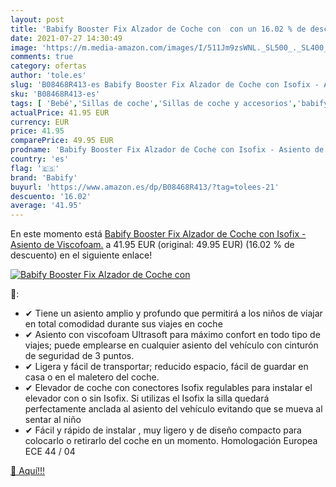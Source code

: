 ```yaml
---
layout: post
title: 'Babify Booster Fix Alzador de Coche con  con un 16.02 % de descuento'
date: 2021-07-27 14:30:49
image: 'https://m.media-amazon.com/images/I/511Jm9zsWNL._SL500_._SL400_.jpg'
comments: true
category: ofertas
author: 'tole.es'
slug: 'B08468R413-es Babify Booster Fix Alzador de Coche con Isofix - Asiento...'
sku: 'B08468R413-es'
tags: [ 'Bebé','Sillas de coche','Sillas de coche y accesorios','babify','isofix', ]
actualPrice: 41.95 EUR
currency: EUR
price: 41.95
comparePrice: 49.95 EUR
prodname: 'Babify Booster Fix Alzador de Coche con Isofix - Asiento de Viscofoam.'
country: 'es'
flag: '🇪🇸'
brand: 'Babify'
buyurl: 'https://www.amazon.es/dp/B08468R413/?tag=tolees-21'
descuento: '16.02'
average: '41.95'
---
```


En este momento está [Babify Booster Fix Alzador de Coche con Isofix - Asiento de Viscofoam.](https://www.amazon.es/dp/B08468R413/?tag=tolees-21) a 41.95 EUR (original: 49.95 EUR) (16.02 %  de descuento) en el siguiente enlace!

[![Babify Booster Fix Alzador de Coche con ](https://m.media-amazon.com/images/I/511Jm9zsWNL._SL500_._SL400_.jpg)](https://www.amazon.es/dp/B08468R413/?tag=tolees-21)

🔎:

- ✔ Tiene un asiento amplio y profundo que permitirá a los niños de viajar en total comodidad durante sus viajes en coche
- ✔ Asiento con viscofoam Ultrasoft para máximo confort en todo tipo de viajes; puede emplearse en cualquier asiento del vehículo con cinturón de seguridad de 3 puntos.
- ✔ Ligera y fácil de transportar; reducido espacio, fácil de guardar en casa o en el maletero del coche.
- ✔ Elevador de coche con conectores Isofix regulables para instalar el elevador con o sin Isofix. Si utilizas el Isofix la silla quedará perfectamente anclada al asiento del vehículo evitando que se mueva al sentar al niño
- ✔ Fácil y rápido de instalar , muy ligero y de diseño compacto para colocarlo o retirarlo del coche en un momento. Homologación Europea ECE 44 / 04

[🛒 Aquí!!!](https://www.amazon.es/dp/B08468R413/?tag=tolees-21)
